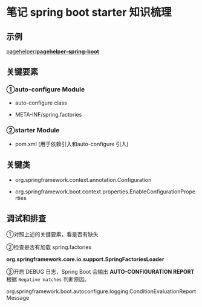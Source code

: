 # 笔记 spring boot starter 知识梳理

## 示例

[pagehelper](https://github.com/pagehelper)/**[pagehelper-spring-boot](https://github.com/pagehelper/pagehelper-spring-boot)**

## 关键要素

### ①auto-configure Module

- auto-configure class

- META-INF/spring.factories

### ②starter Module

- pom.xml (用于依赖引入和auto-configure 引入)

## 关键类

- org.springframework.context.annotation.Configuration

- org.springframework.boot.context.properties.EnableConfigurationProperties

## 调试和排查

①对照上述的关键要素，看是否有缺失

②检查是否有加载 spring.factories 

**org.springframework.core.io.support.SpringFactoriesLoader**

③开启 DEBUG 日志，Spring Boot 会输出 **AUTO-CONFIGURATION REPORT** 根据 `Negative matches` 判断原因。

org.springframework.boot.autoconfigure.logging.ConditionEvaluationReportMessage
